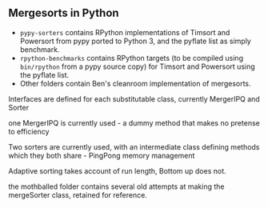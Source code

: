 ## Mergesorts in Python

* `pypy-sorters` contains RPython implementations of Timsort and Powersort from pypy ported to Python 3, and the pyflate list as simply benchmark.
* `rpython-benchmarks` contains RPython targets (to be compiled using `bin/rpython` from a pypy source copy) for Timsort and Powersort using the pyflate list.
* Other folders contain Ben's cleanroom implementation of mergesorts.



Interfaces are defined for each substitutable class, currently MergerIPQ and Sorter

one MergerIPQ is currently used - a dummy method that makes no pretense to efficiency

Two sorters are currently used, with an intermediate class defining methods which they both share - PingPong memory
    management

Adaptive sorting takes account of run length, Bottom up does not.

the mothballed folder contains several old attempts at making the mergeSorter class, retained for reference.
